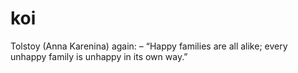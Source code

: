 # koi
Tolstoy (Anna Karenina) again: – “Happy families are all alike; every unhappy family is unhappy in its own way.”
